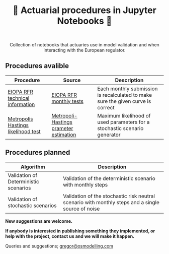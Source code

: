 <h1 align="center" style="border-botom: none">
  <b>
    🐍 Actuarial procedures in Jupyter Notebooks 🐍     
  </b>
</h1>

</br>

<p align="center">
  Collection of notebooks that actuaries use in model validation and when interacting with the European regulator. 
</p>

## Procedures avalible

| Procedure                             | Source                                   | Description                                                                    |
| --------------------------------------| -----------------------------------------| -------------------------------------------------------------------------------|
| [EIOPA RFR technical information]     | [EIOPA RFR monthly tests]                | Each monthly submission is recalculated to make sure the given curve is correct|
| [Metropolis Hastings likelihood test] | [Metropoli-Hastings prameter estimation] | Maximum likelihood of used parameters for a stochastic scenario generator      |


[Metropolis Hastings likelihood test]:https://en.wikipedia.org/wiki/Metropolis%E2%80%93Hastings_algorithm
[EIOPA RFR technical information]:https://www.eiopa.europa.eu/tools-and-data/risk-free-interest-rate-term-structures_en
[EIOPA RFR monthly tests]:https://github.com/qnity/insurance_jupyter/tree/main/EIOPA_smith_wilson_test
[Metropoli-Hastings prameter estimation]:https://github.com/qnity/insurance_jupyter/tree/main/Metropolis_Hastings_Black_Sholes_ESG

## Procedures planned

| Algorithm                                |  Description                                                                                         |
| -----------------------------------------|  ----------------------------------------------------------------------------------------------------|
| Validation of Deterministic scenarios    |  Validation of the deterministic scenario with monthly steps                                         |
| Validation of stochastic scenarios       | Validation of the stochastic risk neutral scenario with monthly steps and a single source of noise   |

<b> New suggestions are welcome. </b>

<b> If anybody is interested in publishing something they implemented, or help with the project, contact us and we will make it happen. </b>

Queries and suggestions; gregor@osmodelling.com
